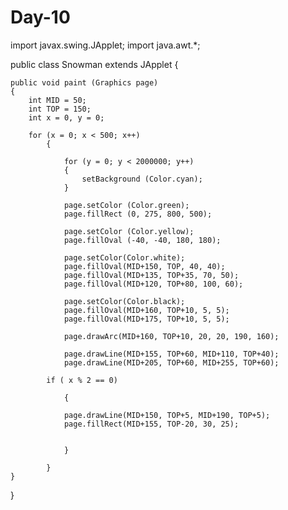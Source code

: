 # Day-10

import javax.swing.JApplet;
import java.awt.*;

public class Snowman extends JApplet {
	
	public void paint (Graphics page)
	{
		int MID = 50;
		int TOP = 150;
		int x = 0, y = 0;
		
		for (x = 0; x < 500; x++)
			{
			
				for (y = 0; y < 2000000; y++)
				{
					setBackground (Color.cyan);
				}
		
				page.setColor (Color.green);
				page.fillRect (0, 275, 800, 500);
		
				page.setColor (Color.yellow);
				page.fillOval (-40, -40, 180, 180);
		
				page.setColor(Color.white);
				page.fillOval(MID+150, TOP, 40, 40);
				page.fillOval(MID+135, TOP+35, 70, 50);
				page.fillOval(MID+120, TOP+80, 100, 60);
		
				page.setColor(Color.black);
				page.fillOval(MID+160, TOP+10, 5, 5);
				page.fillOval(MID+175, TOP+10, 5, 5);
		
				page.drawArc(MID+160, TOP+10, 20, 20, 190, 160);
		
				page.drawLine(MID+155, TOP+60, MID+110, TOP+40);
				page.drawLine(MID+205, TOP+60, MID+255, TOP+60);
					
			if ( x % 2 == 0)
				
				{
		
				page.drawLine(MID+150, TOP+5, MID+190, TOP+5);
				page.fillRect(MID+155, TOP-20, 30, 25);
				
				
			    }
			
			}	
	}

}
